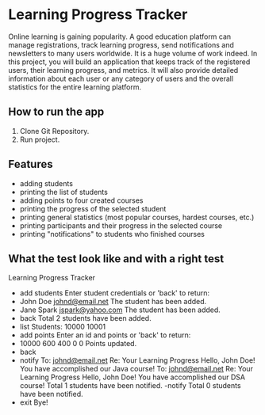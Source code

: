 # Learning Progress Tracker 
Online learning is gaining popularity. A good education platform can manage registrations, track learning progress, send notifications and newsletters to many users worldwide. It is a huge volume of work indeed. In this project, you will build an application that keeps track of the registered users, their learning progress, and metrics. It will also provide detailed information about each user or any category of users and the overall statistics for the entire learning platform.

## How to run the app
1. Clone Git Repository.
2. Run project.

## Features
- adding students
- printing the list of students
- adding points to four created courses
- printing the progress of the selected student
- printing general statistics (most popular courses, hardest courses, etc.)
- printing participants and their progress in the selected course
- printing "notifications" to students who finished courses

## What the test look like and with a right test
Learning Progress Tracker
- add students
Enter student credentials or 'back' to return:
- John Doe johnd@email.net
The student has been added.
- Jane Spark jspark@yahoo.com
The student has been added.
- back
Total 2 students have been added.
- list
Students:
10000
10001
- add points
Enter an id and points or 'back' to return:
- 10000 600 400 0 0
Points updated.
- back
- notify
To: johnd@email.net
Re: Your Learning Progress
Hello, John Doe! You have accomplished our Java course!
To: johnd@email.net
Re: Your Learning Progress
Hello, John Doe! You have accomplished our DSA course!
Total 1 students have been notified.
-notify
Total 0 students have been notified.
- exit
Bye!


